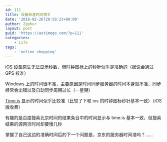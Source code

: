 ```yaml
---
id: 111
title: 设备标准时间相关
date: '2018-02-26T20:50:23+08:00'
author: Zephur
layout: post
guid: 'https://astimego.com/?p=111'
categories:
    - Life
tags:
    - 'online shopping'
---
```


iOS 设备原生无法显示秒数，但时钟图标上的秒针似乎是准确的（据说会通过 GPS 校准）

Windows 上的时间很不准，主要原因是时间同步服务器的时间本身就不准、同步经常会出错以及自动同步周期过长（一星期）

[Time.is](https://time.is) 显示的时间似乎比较准（比较了下和 ios 的时钟图标秒针基本一致）（iOS 版收费）

有趣的是百度搜索北京时间的结果条目中的时间显示与 time.is 基本一致，但搜索结果的源网页时间却要慢几秒

掌握了自己这边的准确时间后的下一个问题是，京东的服务器时间准吗？……